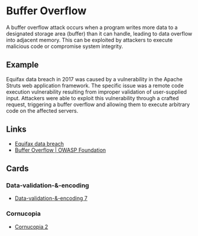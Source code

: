 # Buffer Overflow
A buffer overflow attack occurs when a program writes more data to a designated storage area (buffer) than it can handle, leading to data overflow into adjacent memory. This can be exploited by attackers to execute malicious code or compromise system integrity.

## Example
Equifax data breach in 2017 was caused by a vulnerability in the Apache Struts web application framework. The specific issue was a remote code execution vulnerability resulting from improper validation of user-supplied input. Attackers were able to exploit this vulnerability through a crafted request, triggering a buffer overflow and allowing them to execute arbitrary code on the affected servers.

## Links
- [Equifax data breach](https://www.csoonline.com/article/567833/equifax-data-breach-faq-what-happened-who-was-affected-what-was-the-impact.html)
- [Buffer Overflow | OWASP Foundation](https://owasp.org/www-community/vulnerabilities/Buffer_Overflow#:~:text=A%20buffer%20overflow%20condition%20exists,to%20an%20array%20of%20integers.)

## Cards

### Data-validation-&-encoding
- [Data-validation-&-encoding 7](/data-validation-&-encoding/7)

### Cornucopia
- [Cornucopia 2](/cornucopia/2)
